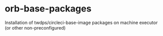# orb-base-packages
Installation of twdps/circleci-base-image packages on machine executor (or other non-preconfigured)
